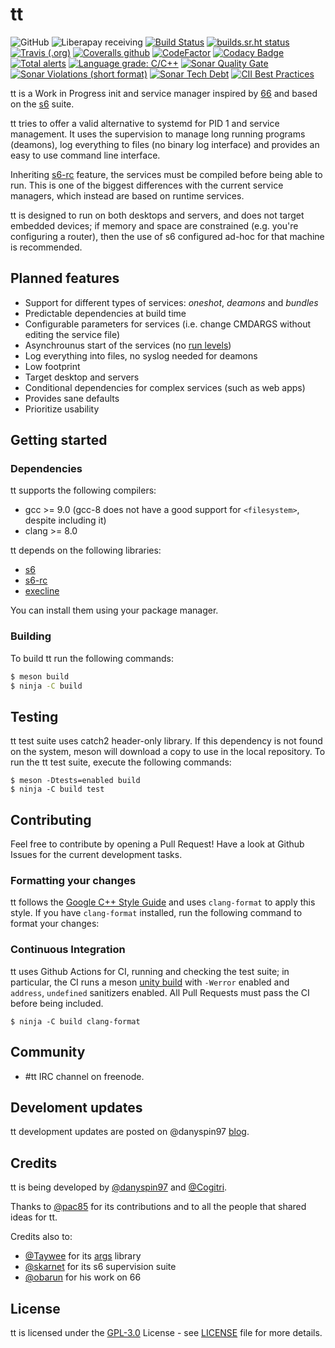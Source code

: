 # tt

![GitHub](https://img.shields.io/github/license/danyspin97/tt?color=blue&logo=github&style=flat-square)
![Liberapay receiving](https://img.shields.io/liberapay/receives/danyspin97?logo=liberapay&style=flat-square)
[![Build Status](https://img.shields.io/endpoint.svg?url=https%3A%2F%2Factions-badge.atrox.dev%2Fdanyspin97%2Ftt%2Fbadge&style=flat-square)](https://actions-badge.atrox.dev/danyspin97/tt/goto)
[![builds.sr.ht status](https://builds.sr.ht/~danyspin97/tt.svg)](https://builds.sr.ht/~danyspin97/tt?)
[![Travis (.org)](https://img.shields.io/travis/danyspin97/tt?logo=travis&style=flat-square)](https://travis-ci.org/DanySpin97/tt)
[![Coveralls github](https://img.shields.io/coveralls/github/DanySpin97/tt?logo=coveralls&style=flat-square)](https://coveralls.io/github/DanySpin97/tt)
[![CodeFactor](https://img.shields.io/codefactor/grade/github/danyspin97/tt?logo=CodeFactor&style=flat-square)](https://www.codefactor.io/repository/github/danyspin97/tt)
[![Codacy Badge](https://img.shields.io/codacy/grade/964fc2e2d7374cda979ac4b470e93561?logo=Codacy&style=flat-square)](https://www.codacy.com/manual/danyspin97/tt?utm_source=github.com&amp;utm_medium=referral&amp;utm_content=DanySpin97/tt&amp;utm_campaign=Badge_Grade)
[![Total alerts](https://img.shields.io/lgtm/alerts/g/DanySpin97/tt.svg?logo=lgtm&logoWidth=18&style=flat-square)](https://lgtm.com/projects/g/DanySpin97/tt/alerts/)
[![Language grade: C/C++](https://img.shields.io/lgtm/grade/cpp/g/DanySpin97/tt.svg?logo=lgtm&logoWidth=18&style=flat-square)](https://lgtm.com/projects/g/DanySpin97/tt/context:cpp)
[![Sonar Quality Gate](https://img.shields.io/sonar/quality_gate/DanySpin97_tt?logo=sonarcloud&server=https%3A%2F%2Fsonarcloud.io&style=flat-square)](https://sonarcloud.io/dashboard?id=DanySpin97_tt)
[![Sonar Violations (short format)](https://img.shields.io/sonar/violations/DanySpin97_tt?logo=sonarcloud&server=https%3A%2F%2Fsonarcloud.io&sonarVersion=7.9&style=flat-square)](https://sonarcloud.io/dashboard?id=DanySpin97_tt)
[![Sonar Tech Debt](https://img.shields.io/sonar/tech_debt/DanySpin97_tt?logo=sonarcloud&server=https%3A%2F%2Fsonarcloud.io&style=flat-square)](https://sonarcloud.io/dashboard?id=DanySpin97_tt)
[![CII Best Practices](https://img.shields.io/cii/summary/3935?style=flat-square)](https://bestpractices.coreinfrastructure.org/projects/3935)

tt is a Work in Progress init and service manager inspired by [66](https://web.obarun.org/software/66) and based on
the [s6](https://skarnet.org/software/s6/) suite.

tt tries to offer a valid alternative to systemd for PID 1 and service
management. It uses the supervision to manage long running programs (deamons),
log everything to files (no binary log interface) and provides an easy to use
command line interface.

Inheriting [s6-rc](https://skarnet.org/software/s6-rc/) feature, the services must be compiled before being able to
run. This is one of the biggest differences with the current service managers,
which instead are based on runtime services.

tt is designed to run on both desktops and servers, and does not target embedded
devices; if memory and space are constrained (e.g. you're configuring a router),
then the use of s6 configured ad-hoc for that machine is recommended.

## Planned features

- Support for different types of services: _oneshot_, _deamons_ and _bundles_
- Predictable dependencies at build time
- Configurable parameters for services (i.e. change CMDARGS without editing the service file)
- Asynchrounus start of the services (no [run levels](https://en.wikipedia.org/wiki/Runlevel))
- Log everything into files, no syslog needed for deamons
- Low footprint
- Target desktop and servers
- Conditional dependencies for complex services (such as web apps)
- Provides sane defaults
- Prioritize usability

## Getting started

### Dependencies

tt supports the following compilers:

- gcc >= 9.0 (gcc-8 does not have a good support for `<filesystem>`, despite including it)
- clang >= 8.0

tt depends on the following libraries:

- [s6](https://skarnet.org/software/s6/)
- [s6-rc](https://skarnet.org/software/s6-rc/)
- [execline](https://skarnet.org/software/execline/)

You can install them using your package manager.

### Building

To build tt run the following commands:

```bash
$ meson build
$ ninja -C build
```

## Testing

tt test suite uses catch2 header-only library. If this dependency is not found
on the system, meson will download a copy to use in the local repository.
To run the tt test suite, execute the following commands:

```
$ meson -Dtests=enabled build
$ ninja -C build test
```

## Contributing

Feel free to contribute by opening a Pull Request! Have a look at Github Issues
for the current development tasks.

### Formatting your changes

tt follows the [Google C++ Style
Guide](https://google.github.io/styleguide/cppguide.html) and uses
`clang-format` to apply this style. If you have `clang-format` installed, run
the following command to format your changes:

### Continuous Integration

tt uses Github Actions for CI, running and checking the test suite; in particular, the CI runs a meson [unity build](https://mesonbuild.com/Unity-builds.html) with `-Werror` enabled and `address`, `undefined` sanitizers enabled. All Pull Requests must pass the CI before being included.

```
$ ninja -C build clang-format
```

## Community

- #tt IRC channel on freenode.

## Develoment updates

tt development updates are posted on @danyspin97 [blog](https://danyspin97.org/tags/tt/).

## Credits

tt is being developed by [@danyspin97](https://github.com/danyspin97) and [@Cogitri](https://github.com/Cogitri).

Thanks to [@pac85](https://github.com/pac85) for its contributions and to all the people that shared ideas for tt.

Credits also to:

- [@Taywee](https://github.com/Taywee) for its
  [args](https://github.com/Taywee/args) library
- [@skarnet](https://github.com/skarnet) for its s6 supervision suite
- [@obarun](https://obarun.org) for his work on 66

## License

tt is licensed under the [GPL-3.0](https://www.gnu.org/licenses/gpl-3.0.en.html) License - see [LICENSE](https://github.com/DanySpin97/tt/blob/master/LICENSE) file for more
details.

